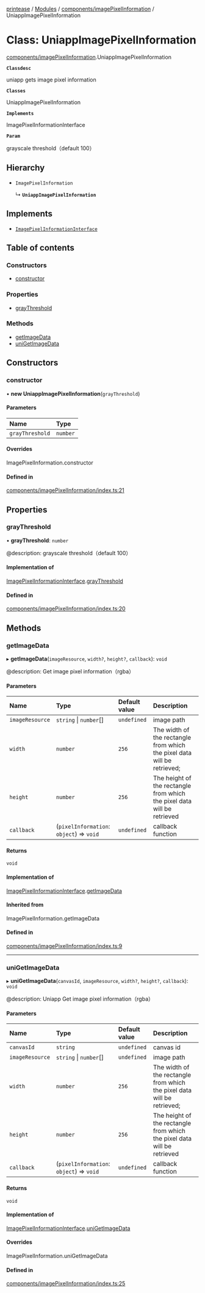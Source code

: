 [printease](../README.md) / [Modules](../modules.md) / [components/imagePixelInformation](../modules/components_imagePixelInformation.md) / UniappImagePixelInformation

# Class: UniappImagePixelInformation

[components/imagePixelInformation](../modules/components_imagePixelInformation.md).UniappImagePixelInformation

**`Classdesc`**

uniapp gets image pixel information

**`Classes`**

UniappImagePixelInformation

**`Implements`**

ImagePixelInformationInterface

**`Param`**

grayscale threshold（default 100）

## Hierarchy

- `ImagePixelInformation`

  ↳ **`UniappImagePixelInformation`**

## Implements

- [`ImagePixelInformationInterface`](../interfaces/interface_ImagePixelInformation.ImagePixelInformationInterface.md)

## Table of contents

### Constructors

- [constructor](components_imagePixelInformation.UniappImagePixelInformation.md#constructor)

### Properties

- [grayThreshold](components_imagePixelInformation.UniappImagePixelInformation.md#graythreshold)

### Methods

- [getImageData](components_imagePixelInformation.UniappImagePixelInformation.md#getimagedata)
- [uniGetImageData](components_imagePixelInformation.UniappImagePixelInformation.md#unigetimagedata)

## Constructors

### constructor

• **new UniappImagePixelInformation**(`grayThreshold`)

#### Parameters

| Name | Type |
| :------ | :------ |
| `grayThreshold` | `number` |

#### Overrides

ImagePixelInformation.constructor

#### Defined in

[components/imagePixelInformation/index.ts:21](https://github.com/Liu-Jinshuai/printease/blob/ae17e8e/src/components/imagePixelInformation/index.ts#L21)

## Properties

### grayThreshold

• **grayThreshold**: `number`

@description: grayscale threshold（default 100）

#### Implementation of

[ImagePixelInformationInterface](../interfaces/interface_ImagePixelInformation.ImagePixelInformationInterface.md).[grayThreshold](../interfaces/interface_ImagePixelInformation.ImagePixelInformationInterface.md#graythreshold)

#### Defined in

[components/imagePixelInformation/index.ts:20](https://github.com/Liu-Jinshuai/printease/blob/ae17e8e/src/components/imagePixelInformation/index.ts#L20)

## Methods

### getImageData

▸ **getImageData**(`imageResource`, `width?`, `height?`, `callback`): `void`

@description: Get image pixel information（rgba）

#### Parameters

| Name | Type | Default value | Description |
| :------ | :------ | :------ | :------ |
| `imageResource` | `string` \| `number`[] | `undefined` | image path |
| `width` | `number` | `256` | The width of the rectangle from which the pixel data will be retrieved; |
| `height` | `number` | `256` | The height of the rectangle from which the pixel data will be retrieved |
| `callback` | (`pixelInformation`: `object`) => `void` | `undefined` | callback function |

#### Returns

`void`

#### Implementation of

[ImagePixelInformationInterface](../interfaces/interface_ImagePixelInformation.ImagePixelInformationInterface.md).[getImageData](../interfaces/interface_ImagePixelInformation.ImagePixelInformationInterface.md#getimagedata)

#### Inherited from

ImagePixelInformation.getImageData

#### Defined in

[components/imagePixelInformation/index.ts:9](https://github.com/Liu-Jinshuai/printease/blob/ae17e8e/src/components/imagePixelInformation/index.ts#L9)

___

### uniGetImageData

▸ **uniGetImageData**(`canvasId`, `imageResource`, `width?`, `height?`, `callback`): `void`

@description: Uniapp Get image pixel information（rgba）

#### Parameters

| Name | Type | Default value | Description |
| :------ | :------ | :------ | :------ |
| `canvasId` | `string` | `undefined` | canvas id |
| `imageResource` | `string` \| `number`[] | `undefined` | image path |
| `width` | `number` | `256` | The width of the rectangle from which the pixel data will be retrieved; |
| `height` | `number` | `256` | The height of the rectangle from which the pixel data will be retrieved |
| `callback` | (`pixelInformation`: `object`) => `void` | `undefined` | callback function |

#### Returns

`void`

#### Implementation of

[ImagePixelInformationInterface](../interfaces/interface_ImagePixelInformation.ImagePixelInformationInterface.md).[uniGetImageData](../interfaces/interface_ImagePixelInformation.ImagePixelInformationInterface.md#unigetimagedata)

#### Overrides

ImagePixelInformation.uniGetImageData

#### Defined in

[components/imagePixelInformation/index.ts:25](https://github.com/Liu-Jinshuai/printease/blob/ae17e8e/src/components/imagePixelInformation/index.ts#L25)
